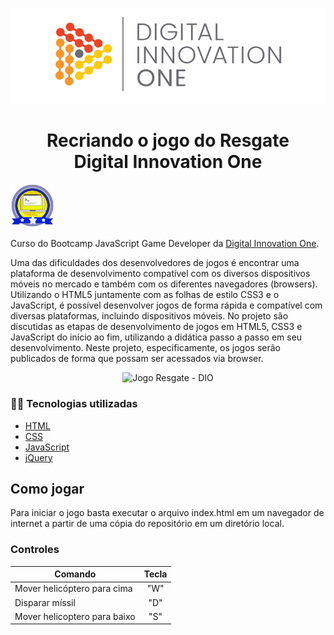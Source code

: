 <!--Banner session-->
<p align="center">
  <img src="./imgs/banner.png" alt="DIO" title="Digital Innovation One">
</p>

<!--About session-->
<h1 align="center">Recriando o jogo do Resgate<br>Digital Innovation One</h1>

<img src="./imgs/badge.png" title="Badge" width="70" height="70">

Curso do Bootcamp JavaScript Game Developer da [Digital Innovation One](https://digitalinnovation.one/).

Uma das dificuldades dos desenvolvedores de jogos é encontrar uma plataforma de desenvolvimento compatível com os diversos dispositivos móveis no mercado e também com os diferentes navegadores (browsers). Utilizando o HTML5 juntamente com as folhas de estilo CSS3 e o JavaScript, é possível desenvolver jogos de forma rápida e compatível com diversas plataformas, incluindo dispositivos móveis. No projeto são discutidas as etapas de desenvolvimento de jogos em HTML5, CSS3 e JavaScript do início ao fim, utilizando a didática passo a passo em seu desenvolvimento. Neste projeto, especificamente, os jogos serão publicados de forma que possam ser acessados via browser.

<p align="center"><img src="./imgs/projeto.gif" title="Jogo Resgate - DIO"></p>

<h3>👨‍💻 Tecnologias utilizadas</h3>

- [HTML](https://www.w3schools.com/html/)
- [CSS](https://developer.mozilla.org/pt-BR/docs/Web/CSS)
- [JavaScript](https://developer.mozilla.org/en-US/docs/Web/JavaScript)
- [jQuery](https://jquery.com/)

## Como jogar
Para iniciar o jogo basta executar o arquivo index.html em um navegador de internet a partir de uma cópia do repositório em um diretório local.

### Controles
| Comando                            |  Tecla |
|------------------------------------|:------:|
| Mover helicóptero para cima        |   "W"  |
| Disparar míssil                    |   "D"  |
| Mover helicoptero para baixo       |   "S"  |

